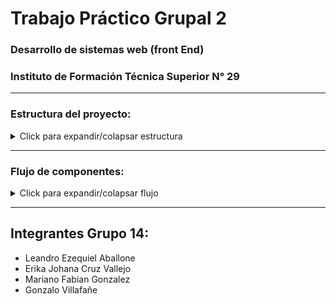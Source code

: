 # Trabajo Práctico Grupal 2
### Desarrollo de sistemas web (front End)
### Instituto de Formación Técnica Superior N° 29
---

### Estructura del proyecto: 
<details>
  <summary>Click para expandir/colapsar estructura</summary>
  
    .
    ├── App.css
    ├── App.jsx
    ├── assets
    │   └── img
    │       ├── carlina.png
    │       ├── chikis.jpg
    │       ├── cropped-Designer.jpeg
    │       ├── gonzalo-profile.jpg
    │       ├── kity.jpeg
    │       ├── lean_bg.jpg
    │       ├── logo_ba__buenos_aires_ciudad.png
    │       ├── pexels-bibekghosh-14553705.jpg
    │       ├── pexels-markusspiske-2764993.jpg
    │       └── test.jpg
    ├── Bitacora
    │   ├── Article.jsx
    │   ├── bitacora.css
    │   └── reuniones.json
    ├── components
    │   ├── Footer.jsx
    │   ├── Ifts.jsx
    │   ├── Img.jsx
    │   ├── Navbar.jsx
    │   ├── Sidebar.jsx
    │   └── ToggleButton.jsx
    ├── index.css
    ├── lean
    │   ├── About.jsx
    │   ├── Card.jsx
    │   ├── habilidades.json
    │   ├── Info.jsx
    │   ├── lean.css
    │   ├── Musica.jsx
    │   ├── Peliculas.jsx
    │   └── resources
    │       └── songs
    │           ├── coldplay.webm
    │           ├── ghost.webm
    │           └── linkinpark.webm
    ├── main.jsx
    ├── pages
    │   ├── Bitacora.jsx
    │   ├── Erika.jsx
    │   ├── Gonza.jsx
    │   ├── Home.jsx
    │   ├── Layout.jsx
    │   ├── Lean.jsx
    │   └── Mariano.jsx
    └── portada
        ├── Card.jsx
        ├── Integrantes.jsx
        ├── portada.css
        └── Welcome.jsx
    
</details>

---

### Flujo de componentes: 

<details>

<summary>Click para expandir/colapsar flujo</summary>


  
</details>

---

## Integrantes Grupo 14:

* Leandro Ezequiel Aballone
* Erika Johana Cruz Vallejo
* Mariano Fabian Gonzalez
* Gonzalo Villafañe
